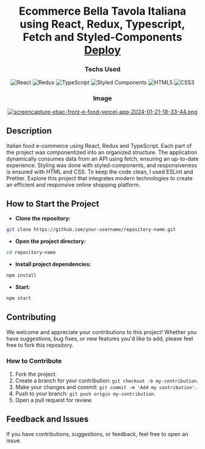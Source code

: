 <div align="center">
  
  <h1>Ecommerce Bella Tavola Italiana using React, Redux, Typescript, Fetch and Styled-Components <a href="https://ebac-front-e-food.vercel.app/"> Deploy</a></h1>

  ### Techs Used

  ![React](https://img.shields.io/badge/react-%2320232a.svg?style=for-the-badge&logo=react&logoColor=%2361DAFB)
  ![Redux](https://img.shields.io/badge/redux-%23593d88.svg?style=for-the-badge&logo=redux&logoColor=white)
  ![TypeScript](https://img.shields.io/badge/typescript-%23007ACC.svg?style=for-the-badge&logo=typescript&logoColor=white)
  ![Styled Components](https://img.shields.io/badge/styled--components-DB7093?style=for-the-badge&logo=styled-components&logoColor=white)
  ![HTML5](https://img.shields.io/badge/html5-%23E34F26.svg?style=for-the-badge&logo=html5&logoColor=white)
  ![CSS3](https://img.shields.io/badge/css3-%231572B6.svg?style=for-the-badge&logo=css3&logoColor=white)

  ### Image
  
  [![screencapture-ebac-front-e-food-vercel-app-2024-01-21-18-33-44.png](https://i.postimg.cc/FHxxmR6f/screencapture-ebac-front-e-food-vercel-app-2024-01-21-18-33-44.png)](https://postimg.cc/FY7SV9Nm)

</div>

## Description

Italian food e-commerce using React, Redux and TypeScript. Each part of the project was componentized into an organized structure. The application dynamically consumes data from an API using fetch, ensuring an up-to-date experience.
Styling was done with styled-components, and responsiveness is ensured with HTML and CSS. To keep the code clean, I used ESLint and Prettier. Explore this project that integrates modern technologies to create an efficient and responsive online shopping platform.

## How to Start the Project

- **Clone the repository:**
```bash
git clone https://github.com/your-username/repository-name.git
```
- **Open the project directory:**
```bash
cd repository-name
```
- **Install project dependencies:**
```bash
npm install
```
- **Start:**
```bash
npm start
```

## Contributing

We welcome and appreciate your contributions to this project! Whether you have suggestions, bug fixes, or new features you'd like to add, please feel free to fork this repository.

### How to Contribute

1. Fork the project.
2. Create a branch for your contribution: `git checkout -b my-contribution`.
3. Make your changes and commit: `git commit -m 'Add my contribution'`.
4. Push to your branch: `git push origin my-contribution`.
5. Open a pull request for review.

## Feedback and Issues

If you have contributions, suggestions, or feedback, feel free to open an issue.
